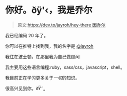 # 你好。ðÿ'‹，我是乔尔

> 原文:[https://dev.to/jayroh/hey-there 因乔尔](https://dev.to/jayroh/hey-there--im-joel)

我已经编码 20 年了。

你可以在推特上找到我，我的名字是 [@jayroh](https://twitter.com/jayroh)

我住在波士顿，在那里我为自己做顾问

我主要用这些语言编程:ruby，sass/css，javascript，shell。

我目前正在学习更多关于*一切*的知识。

很高兴见到你。ðŸ˜„